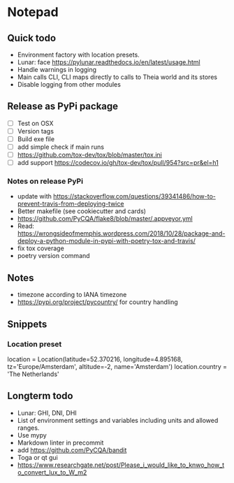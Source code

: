 # Notepad

## Quick todo
-   Environment factory with location presets.
-   Lunar: face https://pylunar.readthedocs.io/en/latest/usage.html
-   Handle warnings in logging
-   Main calls CLI, CLI maps directly to calls to Theia world and its stores
-   Disable logging from other modules

## Release as PyPi package
-   [ ] Test on OSX
-   [ ] Version tags
-   [ ] Build exe file
-   [ ] add simple check if main runs
-   [ ] https://github.com/tox-dev/tox/blob/master/tox.ini
-   [ ] add support https://codecov.io/gh/tox-dev/tox/pull/954?src=pr&el=h1

### Notes on release PyPi
-   update with https://stackoverflow.com/questions/39341486/how-to-prevent-travis-from-deploying-twice
-   Better makefile (see cookiecutter and cards)
-   https://github.com/PyCQA/flake8/blob/master/.appveyor.yml
- Read: https://wrongsideofmemphis.wordpress.com/2018/10/28/package-and-deploy-a-python-module-in-pypi-with-poetry-tox-and-travis/
- fix tox coverage
- poetry version command

## Notes
-   timezone according to IANA timezone
-   https://pypi.org/project/pycountry/ for country handling

## Snippets
### Location preset
location = Location(latitude=52.370216, longitude=4.895168, tz='Europe/Amsterdam', altitude=-2, name='Amsterdam')
location.country = 'The Netherlands'

## Longterm todo
-   Lunar: GHI, DNI, DHI
-   List of environment settings and variables including units and allowed ranges.
-   Use mypy
-   Markdown linter in precommit
-   add https://github.com/PyCQA/bandit
-   Toga or qt gui
-   https://www.researchgate.net/post/Please_i_would_like_to_knwo_how_to_convert_lux_to_W_m2

